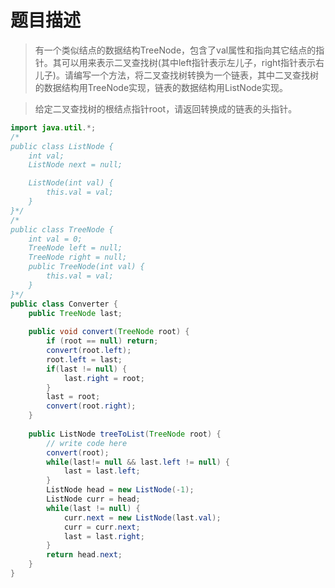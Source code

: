# 题目描述
> 有一个类似结点的数据结构TreeNode，包含了val属性和指向其它结点的指针。其可以用来表示二叉查找树(其中left指针表示左儿子，right指针表示右儿子)。请编写一个方法，将二叉查找树转换为一个链表，其中二叉查找树的数据结构用TreeNode实现，链表的数据结构用ListNode实现。

> 给定二叉查找树的根结点指针root，请返回转换成的链表的头指针。

```java
import java.util.*;
/*
public class ListNode {
    int val;
    ListNode next = null;

    ListNode(int val) {
        this.val = val;
    }
}*/
/*
public class TreeNode {
    int val = 0;
    TreeNode left = null;
    TreeNode right = null;
    public TreeNode(int val) {
        this.val = val;
    }
}*/
public class Converter {
    public TreeNode last;
    
    public void convert(TreeNode root) {
        if (root == null) return;
        convert(root.left);
        root.left = last;
        if(last != null) {
            last.right = root;
        }
        last = root;
        convert(root.right);
    }
    
    public ListNode treeToList(TreeNode root) {
        // write code here
        convert(root);
        while(last!= null && last.left != null) {
            last = last.left;
        }
        ListNode head = new ListNode(-1);
        ListNode curr = head;
        while(last != null) {
            curr.next = new ListNode(last.val);
            curr = curr.next;
            last = last.right;
        }
        return head.next;
    }
}
```